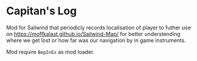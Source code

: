 # Capitan's Log

Mod for Sailwind that periodicly records localisation of player to futher use on https://moffkalast.github.io/Sailwind-Map/ for better understending where we get lost or how far was our navigation by in game instruments.

Mod require `BepInEx` as mod loader.
